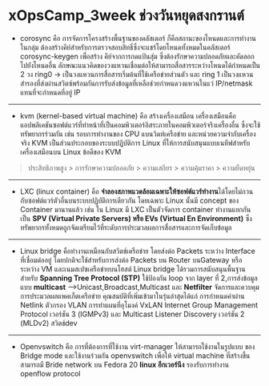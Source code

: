 # xOpsCamp_3week ช่วงวันหยุดสงกรานต์ 
* corosync คือ การจัดการโครงสร้างพื้นฐานของคลัสเตอร์ ก็คือสถานะของโหนดและการทำงานในกลุ่ม ต้องสร้างคีย์สำหรับการตรวจสอบสิทธิ์ซึ่งจะแชร์โดยโหนดทั้งหมดในคลัสเตอร์ corosync-keygen เพื่อสร้าง
คีย์จากการกดแป้นสุ่ม ซึ่งต้องรักษาความปลอดภัยและคัดลอกไปยังโหนดอื่น ลักษณะแนวคิดของวงแหวนเชื่อมต่อให้สามารถสื่อสารระหว่างโหนดได้กำหนดเป็น 2 วง ring0 -> เป็นวงแหวนการสื่อสารเริ่มต้นที่ใช้เครือข่ายส่วนตัว และ
ring 1 เป็นวงแหวนสำรองที่ส่งผ่านสวิตซ์พร้อมกันการรับส่งข้อมูลที่เหลือช่วยกำหนดวงแหวนในแว่ IP/netmask แทนที่จะกำหนดที่อยู่ IP 
-------------------------------------------------------------------------------------------------------------
* kvm (kernel-based virtual machine) คือ สร้างเครื่องเสมือน เครื่องเสมือนคือแอปพลิเคชันซอฟต์แวร์ที่ทำหน้าที่เป็นคอมพิวเตอร์อิสระภายในคอมพิวเตอร์จริงเครื่องอื่น ซึ่งจะใช้ทรัพยากรร่วมกัน เช่น รอบการทำงานของ CPU แบนวิดท์เครือข่าย และหน่วยความจำกับเครื่องจริง KVM เป็นส่วนประกอบของระบบปฏิบัติการ Linux 
ที่ให้การสนับสนุนแบบเนทีฟสำหรับเครื่องเสมือนบน Linux ข้อดีของ KVM 
> ประสิทธิภาพสูง > การรักษาความปลอดภัย > ความเสถียร > ความคุ้มราคา > ความยืดหยุ่น 
-------------------------------------------------------------------------------------------------------------
* LXC (linux container) คือ **จำลองสภาพแวดล้อมเฉพาะให้ซอฟต์แวร์ทำงาน**ได้โดยไม่กวนกับซอฟต์แวร์ตัวอื่นบนระบบปฏิบัติการเดียวกัน 
โดยเฉพาะ Linux นั้นมี concept ของ Container มานานแล้ว เช่น ใน Linux มี LXC เป็นตัวจัดการ 
container ทำงานแยกกันเป็น **SPV (Virtual Private Servers) หรือ EVs (Virtual En Environment)**
 ซึ่งทรัพยากรทั้งหมดถูกจัดเตรียมไว้ที่ระดับการประมวลผลการสื่อสารและการจัดเก็บข้อมูล
-------------------------------------------------------------------------------------------------------------
* Linux bridge คือทำงานเหมือนกับสวิตช์เครือข่าย โดยส่งต่อ Packets ระหว่าง Interface ที่เชื่อมต่ออยู่ 
โดยปกติจะใช้สำหรับการส่งต่อ Packets บน Router บนGateway หรือระหว่าง VM และเนมสเปซเครือข่ายบนโฮสต์ 
Linux bridge ได้รวมการสนับสนุนพื้นฐานสำหรับ **Spanning Tree Protocol (STP)** ใช้ป้องกัน loop จาก layer ที่ 2,การส่งข้อมูลแบบ **multicast** -->Unicast,Broadcast,Multicast
และ **Netfilter** จัดการและควบคุมการประมวลผลแพคเก็ตเครือข่าย
คุณสมบัติที่เพิ่มเข้ามาในรุ่นล่าสุดได้แก่ การกำหนดค่าผ่าน Netlink ตัวกรอง VLAN การทำแผนที่อุโมงค์ VxLAN Internet Group Management Protocol เวอร์ชัน 3 (IGMPv3) และ Multicast Listener Discovery 
เวอร์ชัน 2 (MLDv2) สวิตช์dev
-------------------------------------------------------------------------------------------------------------
* Openvswitch  คือ การที่ต้องการที่ใช้งาน virt-manager ให้สามารถใช้งานในรูปแบบ
ของ Bridge mode และใช้งานร่วมกัน openvswitch
เพื่อให้ virtual machine ที่สร้างขึ้นสามารถมี Bride network 
บน Fedora 20 **linux อีกเวอร์นึง**
รองรับการทำงาน openflow protocol

